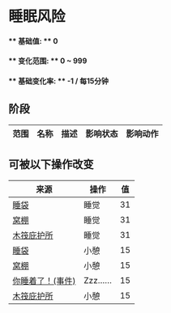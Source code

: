# 睡眠风险  
#### ** 基础值: ** 0   
#### ** 变化范围: ** 0 ~ 999  
#### ** 基础变化率: ** -1 / 每15分钟   
## 阶段  
范围  |  名称  |  描述  |  影响状态  |  影响动作  
----  |  ----  |  ----  |  ----  |  ----  
## 可被以下操作改变  
来源  |  操作  |  值  
----  |  ----  |  ----  
[睡袋](BedRoll.md)  |  睡觉  |  31  
[窝棚](Shelter.md)  |  睡觉  |  31  
[木筏庇护所](RaftShelter.md)  |  睡觉  |  31  
[睡袋](BedRoll.md)  |  小憩  |  15  
[窝棚](Shelter.md)  |  小憩  |  15  
[你睡着了！(事件)](Event_FallingAsleep.md)  |  Zzz……  |  15  
[木筏庇护所](RaftShelter.md)  |  小憩  |  15  


<script>document.title="睡眠风险 - 卡牌生存百科 Card Survival Wiki";</script>